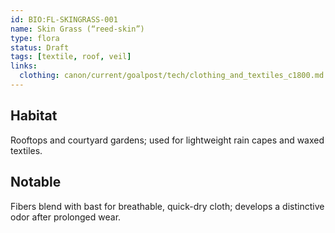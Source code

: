```yaml
---
id: BIO:FL-SKINGRASS-001
name: Skin Grass (“reed-skin”)
type: flora
status: Draft
tags: [textile, roof, veil]
links:
  clothing: canon/current/goalpost/tech/clothing_and_textiles_c1800.md
---
```


## Habitat
Rooftops and courtyard gardens; used for lightweight rain capes and waxed textiles.

## Notable
Fibers blend with bast for breathable, quick-dry cloth; develops a distinctive odor after prolonged wear.
